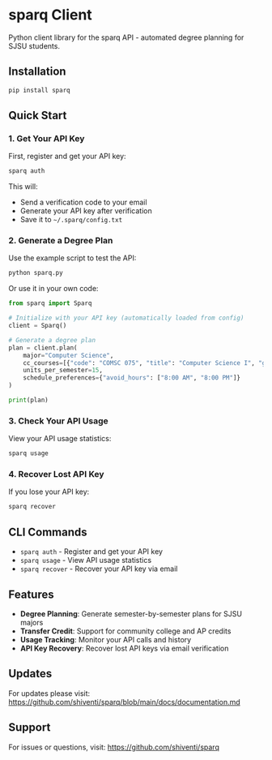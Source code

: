 # sparq Client

Python client library for the sparq API - automated degree planning for SJSU students.

## Installation

```bash
pip install sparq
```

## Quick Start

### 1. Get Your API Key

First, register and get your API key:

```bash
sparq auth
```

This will:
- Send a verification code to your email
- Generate your API key after verification
- Save it to `~/.sparq/config.txt`

### 2. Generate a Degree Plan

Use the example script to test the API:

```bash
python sparq.py
```

Or use it in your own code:

```python
from sparq import Sparq

# Initialize with your API key (automatically loaded from config)
client = Sparq()

# Generate a degree plan
plan = client.plan(
	major="Computer Science",
	cc_courses=[{"code": "COMSC 075", "title": "Computer Science I", "grade": "A", "institution": "Evergreen Valley College"}],
	units_per_semester=15,
	schedule_preferences={"avoid_hours": ["8:00 AM", "8:00 PM"]}
)

print(plan)
```

### 3. Check Your API Usage

View your API usage statistics:

```bash
sparq usage
```

### 4. Recover Lost API Key

If you lose your API key:

```bash
sparq recover
```

## CLI Commands

- `sparq auth` - Register and get your API key
- `sparq usage` - View API usage statistics
- `sparq recover` - Recover your API key via email

## Features

- **Degree Planning**: Generate semester-by-semester plans for SJSU majors
- **Transfer Credit**: Support for community college and AP credits  
- **Usage Tracking**: Monitor your API calls and history
- **API Key Recovery**: Recover lost API keys via email verification

## Updates
For updates please visit: https://github.com/shiventi/sparq/blob/main/docs/documentation.md

## Support

For issues or questions, visit: https://github.com/shiventi/sparq
